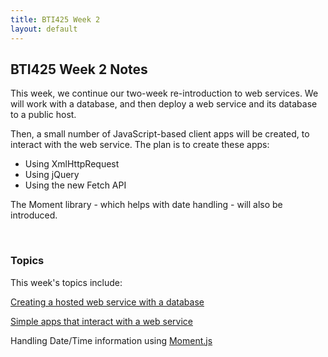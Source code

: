 ```yaml
---
title: BTI425 Week 2
layout: default
---
```


## BTI425 Week 2 Notes

This week, we continue our two-week re-introduction to web services. We will work with a database, and then deploy a web service and its database to a public host. 

Then, a small number of JavaScript-based client apps will be created, to interact with the web service. The plan is to create these apps:
* Using XmlHttpRequest 
* Using jQuery
* Using the new Fetch API

The Moment library - which helps with date handling - will also be introduced. 

<br>

### Topics

This week's topics include: 

[Creating a hosted web service with a database](/bti425-2020/notes/web-api-v2)

[Simple apps that interact with a web service](/bti425-2020/notes/web-api-client-apps) 

Handling Date/Time information using [Moment.js](moment)

<br>
